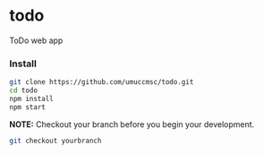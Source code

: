 # todo
ToDo web app
### Install
```bash
git clone https://github.com/umuccmsc/todo.git
cd todo
npm install
npm start
```
**NOTE:** Checkout your branch before you begin your development.
```bash
git checkout yourbranch
```

